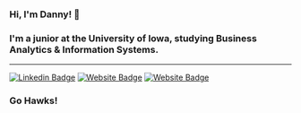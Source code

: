 ### Hi, I'm Danny! 👋

### I'm a junior at the University of Iowa, studying Business Analytics & Information Systems. 
---
[![Linkedin Badge](https://img.shields.io/badge/-LinkedIn-0e76a8?style=flat-square&logo=Linkedin&logoColor=white)](https://linkedin.com/in/dannypahl/) [![Website Badge](https://img.shields.io/badge/Website-3b5998?style=flat-square&logo=google-chrome&logoColor=white)](https://dannypahl.com/) 
[![Website Badge](https://img.shields.io/badge/Website-3b5998?style=flat-square&logo=google-chrome&logoColor=white)](https://uiowa.joinhandshake.com/stu/users/24488298)
### Go Hawks!

<!--
**dannypahl/dannypahl** is a ✨ _special_ ✨ repository because its `README.md` (this file) appears on your GitHub profile.

Here are some ideas to get you started:

- 🔭 I’m currently working on ...
- 🌱 I’m currently learning ...
- 👯 I’m looking to collaborate on ...
- 🤔 I’m looking for help with ...
- 💬 Ask me about ...
- 📫 How to reach me: ...
- 😄 Pronouns: ...
- ⚡ Fun fact: ...
-->
